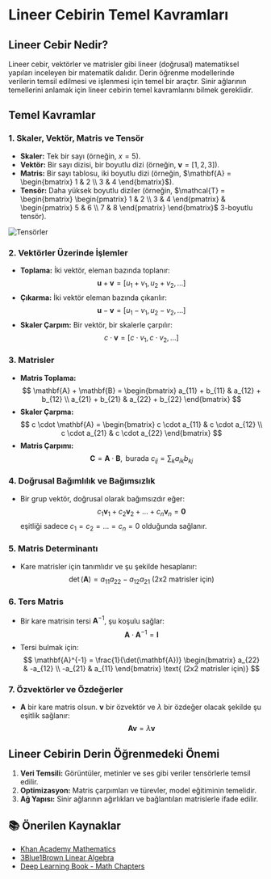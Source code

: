 # Lineer Cebirin Temel Kavramları

## Lineer Cebir Nedir?
Lineer cebir, vektörler ve matrisler gibi lineer (doğrusal) matematiksel yapıları inceleyen bir matematik dalıdır. Derin öğrenme modellerinde verilerin temsil edilmesi ve işlenmesi için temel bir araçtır. Sinir ağlarının temellerini anlamak için lineer cebirin temel kavramlarını bilmek gereklidir.

## Temel Kavramlar

### 1. Skaler, Vektör, Matris ve Tensör
- **Skaler:** Tek bir sayı (örneğin, $x = 5$).
- **Vektör:** Bir sayı dizisi, bir boyutlu dizi (örneğin, $\mathbf{v} = [1, 2, 3]$).
- **Matris:** Bir sayı tablosu, iki boyutlu dizi (örneğin, $\mathbf{A} = \begin{bmatrix} 1 & 2 \\ 3 & 4 \end{bmatrix}$).
- **Tensör:** Daha yüksek boyutlu diziler (örneğin, $\mathcal{T} = \begin{bmatrix} 
\begin{pmatrix} 1 & 2 \\ 3 & 4 \end{pmatrix} &
\begin{pmatrix} 5 & 6 \\ 7 & 8 \end{pmatrix}
\end{bmatrix}$ 3-boyutlu tensör).

![Tensörler](https://wikidocs.net/images/page/229560/Tensors.png)

### 2. Vektörler Üzerinde İşlemler
- **Toplama:** İki vektör, eleman bazında toplanır:
  $$ \mathbf{u} + \mathbf{v} = [u_1 + v_1, u_2 + v_2, \dots] $$
- **Çıkarma:** İki vektör eleman bazında çıkarılır:
  $$ \mathbf{u} - \mathbf{v} = [u_1 - v_1, u_2 - v_2, \dots] $$
- **Skaler Çarpım:** Bir vektör, bir skalerle çarpılır:
  $$ c \cdot \mathbf{v} = [c \cdot v_1, c \cdot v_2, \dots] $$

### 3. Matrisler
- **Matris Toplama:**
  $$ \mathbf{A} + \mathbf{B} = \begin{bmatrix} a_{11} + b_{11} & a_{12} + b_{12} \\ a_{21} + b_{21} & a_{22} + b_{22} \end{bmatrix} $$
- **Skaler Çarpma:**
  $$ c \cdot \mathbf{A} = \begin{bmatrix} c \cdot a_{11} & c \cdot a_{12} \\ c \cdot a_{21} & c \cdot a_{22} \end{bmatrix} $$
- **Matris Çarpımı:**
  $$ \mathbf{C} = \mathbf{A} \cdot \mathbf{B}, \text{ burada } c_{ij} = \sum_k a_{ik} b_{kj} $$

### 4. Doğrusal Bağımlılık ve Bağımsızlık
- Bir grup vektör, doğrusal olarak bağımsızdır eğer:
  $$ c_1 \mathbf{v}_1 + c_2 \mathbf{v}_2 + \dots + c_n \mathbf{v}_n = \mathbf{0} $$
  eşitliği sadece $c_1 = c_2 = \dots = c_n = 0$ olduğunda sağlanır.

### 5. Matris Determinantı
- Kare matrisler için tanımlıdır ve şu şekilde hesaplanır:
  $$ \det(\mathbf{A}) = a_{11}a_{22} - a_{12}a_{21} \text{ (2x2 matrisler için)} $$

### 6. Ters Matris
- Bir kare matrisin tersi $\mathbf{A}^{-1}$, şu koşulu sağlar:
  $$ \mathbf{A} \cdot \mathbf{A}^{-1} = \mathbf{I} $$
- Tersi bulmak için:
  $$ \mathbf{A}^{-1} = \frac{1}{\det(\mathbf{A})} \begin{bmatrix} a_{22} & -a_{12} \\ -a_{21} & a_{11} \end{bmatrix} \text{ (2x2 matrisler için)} $$

### 7. Özvektörler ve Özdeğerler
- $\mathbf{A}$ bir kare matris olsun. $\mathbf{v}$ bir özvektör ve $\lambda$ bir özdeğer olacak şekilde şu eşitlik sağlanır:
  $$ \mathbf{A} \mathbf{v} = \lambda \mathbf{v} $$

## Lineer Cebirin Derin Öğrenmedeki Önemi
1. **Veri Temsili:** Görüntüler, metinler ve ses gibi veriler tensörlerle temsil edilir.
2. **Optimizasyon:** Matris çarpımları ve türevler, model eğitiminin temelidir.
3. **Ağ Yapısı:** Sinir ağlarının ağırlıkları ve bağlantıları matrislerle ifade edilir.

## 📚 Önerilen Kaynaklar
- [Khan Academy Mathematics](https://www.khanacademy.org/math)
- [3Blue1Brown Linear Algebra](https://www.3blue1brown.com/topics/linear-algebra)
- [Deep Learning Book - Math Chapters](https://www.deeplearningbook.org/contents/part_basics.html)
